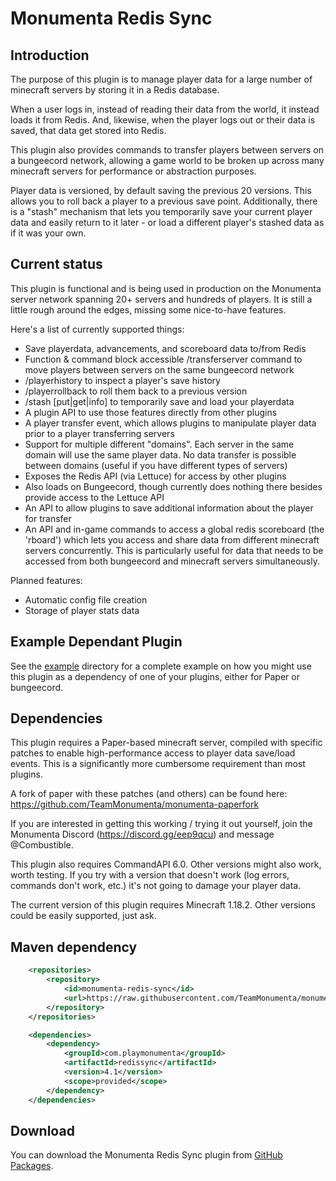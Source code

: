 # Monumenta Redis Sync

## Introduction

The purpose of this plugin is to manage player data for a large number of
minecraft servers by storing it in a Redis database.

When a user logs in, instead of reading their data from the world, it instead
loads it from Redis. And, likewise, when the player logs out or their data is
saved, that data get stored into Redis.

This plugin also provides commands to transfer players between servers on a
bungeecord network, allowing a game world to be broken up across many minecraft
servers for performance or abstraction purposes.

Player data is versioned, by default saving the previous 20 versions. This
allows you to roll back a player to a previous save point. Additionally, there
is a "stash" mechanism that lets you temporarily save your current player data
and easily return to it later - or load a different player's stashed data as if
it was your own.

## Current status

This plugin is functional and is being used in production on the Monumenta
server network spanning 20+ servers and hundreds of players. It is still a
little rough around the edges, missing some nice-to-have features.

Here's a list of currently supported things:
- Save playerdata, advancements, and scoreboard data to/from Redis
- Function & command block accessible /transferserver command to move players
  between servers on the same bungeecord network
- /playerhistory to inspect a player's save history
- /playerrollback to roll them back to a previous version
- /stash [put|get|info] to temporarily save and load your playerdata
- A plugin API to use those features directly from other plugins
- A player transfer event, which allows plugins to manipulate player data prior
  to a player transferring servers
- Support for multiple different "domains". Each server in the same domain will
  use the same player data. No data transfer is possible between domains
  (useful if you have different types of servers)
- Exposes the Redis API (via Lettuce) for access by other plugins
- Also loads on Bungeecord, though currently does nothing there besides provide
  access to the Lettuce API
- An API to allow plugins to save additional information about the player for
  transfer
- An API and in-game commands to access a global redis scoreboard (the 'rboard')
  which lets you access and share data from different minecraft servers
  concurrently. This is particularly useful for data that needs to be accessed
  from both bungeecord and minecraft servers simultaneously.

Planned features:
- Automatic config file creation
- Storage of player stats data

## Example Dependant Plugin

See the [example](example) directory for a complete example on how you might
use this plugin as a dependency of one of your plugins, either for Paper or
bungeecord.

## Dependencies

This plugin requires a Paper-based minecraft server, compiled with specific
patches to enable high-performance access to player data save/load events. This
is a significantly more cumbersome requirement than most plugins.

A fork of paper with these patches (and others) can be found here:
https://github.com/TeamMonumenta/monumenta-paperfork

If you are interested in getting this working / trying it out yourself, join
the Monumenta Discord (https://discord.gg/eep9qcu) and message @Combustible.

This plugin also requires CommandAPI 6.0. Other versions might also work, worth
testing. If you try with a version that doesn't work (log errors, commands
don't work, etc.) it's not going to damage your player data.

The current version of this plugin requires Minecraft 1.18.2. Other versions
could be easily supported, just ask.

## Maven dependency
```xml
    <repositories>
        <repository>
            <id>monumenta-redis-sync</id>
            <url>https://raw.githubusercontent.com/TeamMonumenta/monumenta-redis-sync/master/mvn-repo/</url>
        </repository>
    </repositories>

    <dependencies>
        <dependency>
            <groupId>com.playmonumenta</groupId>
            <artifactId>redissync</artifactId>
            <version>4.1</version>
            <scope>provided</scope>
        </dependency>
    </dependencies>
```

## Download

You can download the Monumenta Redis Sync plugin from [GitHub Packages](https://github.com/TeamMonumenta/monumenta-redis-sync/packages).
